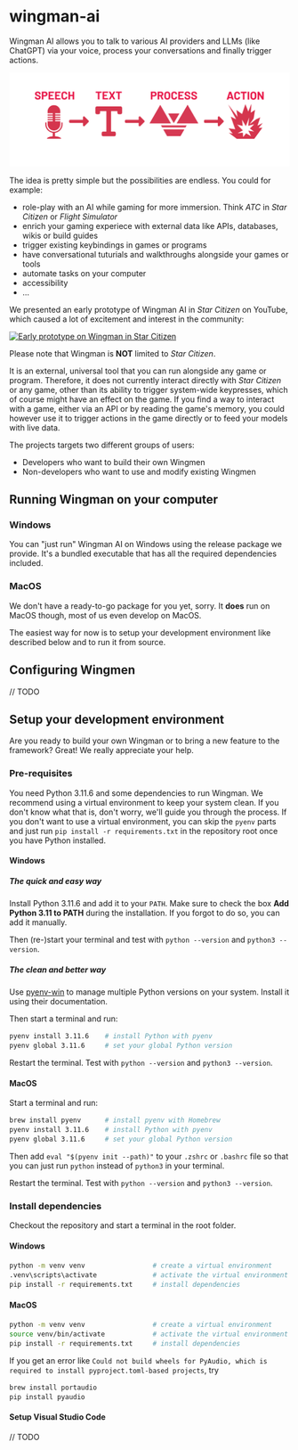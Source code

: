 # wingman-ai

Wingman AI allows you to talk to various AI providers and LLMs (like ChatGPT) via your voice, process your conversations and finally trigger actions.

![Wingman Flow](wingman-flow.png)

The idea is pretty simple but the possibilities are endless. You could for example:

- role-play with an AI while gaming for more immersion. Think _ATC_ in _Star Citizen_ or _Flight Simulator_
- enrich your gaming experiece with external data like APIs, databases, wikis or build guides
- trigger existing keybindings in games or programs
- have conversational tuturials and walkthroughs alongside your games or tools
- automate tasks on your computer
- accessibility
- ...

We presented an early prototype of Wingman AI in _Star Citizen_ on YouTube, which caused a lot of excitement and interest in the community:

[![Early prototype on Wingman in Star Citizen](https://img.youtube.com/vi/hHy7OZQX_nQ/0.jpg)](https://www.youtube.com/watch?v=hHy7OZQX_nQ)

Please note that Wingman is **NOT** limited to _Star Citizen_.

It is an external, universal tool that you can run alongside any game or program. Therefore, it does not currently interact directly with _Star Citizen_ or any game, other than its ability to trigger system-wide keypresses, which of course might have an effect on the game.
If you find a way to interact with a game, either via an API or by reading the game's memory, you could however use it to trigger actions in the game directly or to feed your models with live data.

The projects targets two different groups of users:

- Developers who want to build their own Wingmen
- Non-developers who want to use and modify existing Wingmen

## Running Wingman on your computer

### Windows

You can "just run" Wingman AI on Windows using the release package we provide. It's a bundled executable that has all the required dependencies included.

### MacOS

We don't have a ready-to-go package for you yet, sorry. It **does** run on MacOS though, most of us even develop on MacOS.

The easiest way for now is to setup your development environment like described below and to run it from source.

## Configuring Wingmen

// TODO

## Setup your development environment

Are you ready to build your own Wingman or to bring a new feature to the framework? Great! We really appreciate your help.

### Pre-requisites

You need Python 3.11.6 and some dependencies to run Wingman. We recommend using a virtual environment to keep your system clean. If you don't know what that is, don't worry, we'll guide you through the process. If you don't want to use a virtual environment, you can skip the `pyenv` parts and just run `pip install -r requirements.txt` in the repository root once you have Python installed.

#### Windows

##### The quick and easy way

Install Python 3.11.6 and add it to your `PATH`. Make sure to check the box **Add Python 3.11 to PATH** during the installation. If you forgot to do so, you can add it manually.

Then (re-)start your terminal and test with `python --version` and `python3 --version`.

##### The clean and better way

Use [pyenv-win](https://github.com/pyenv-win/pyenv-win) to manage multiple Python versions on your system. Install it using their documentation.

Then start a terminal and run:

```bash
pyenv install 3.11.6    # install Python with pyenv
pyenv global 3.11.6     # set your global Python version
```

Restart the terminal. Test with `python --version` and `python3 --version`.

#### MacOS

Start a terminal and run:

```bash
brew install pyenv      # install pyenv with Homebrew
pyenv install 3.11.6    # install Python with pyenv
pyenv global 3.11.6     # set your global Python version
```

Then add `eval "$(pyenv init --path)"` to your `.zshrc` or `.bashrc` file so that you can just run `python` instead of `python3` in your terminal.

Restart the terminal. Test with `python --version` and `python3 --version`.

### Install dependencies

Checkout the repository and start a terminal in the root folder.

#### Windows

```bash
python -m venv venv                 # create a virtual environment
.venv\scripts\activate              # activate the virtual environment
pip install -r requirements.txt     # install dependencies
```

#### MacOS

```bash
python -m venv venv                 # create a virtual environment
source venv/bin/activate            # activate the virtual environment
pip install -r requirements.txt     # install dependencies
```

If you get an error like `Could not build wheels for PyAudio, which is required to install pyproject.toml-based projects`, try

```bash
brew install portaudio
pip install pyaudio
```

#### Setup Visual Studio Code

// TODO
